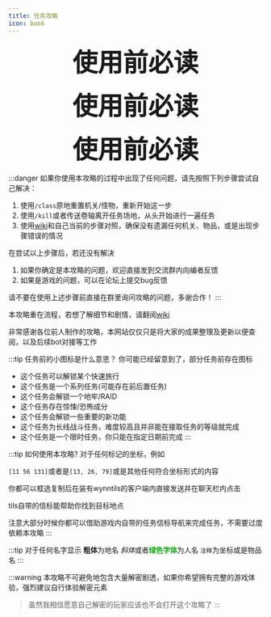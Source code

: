 ```yaml
---
title: 任务攻略
icon: book
---
```

<p style="text-align: center;"><span style="font-size: 50px;"><b>使用前必读</b></span></p>
<p style="text-align: center;"><span style="font-size: 50px;"><b>使用前必读</b></span></p>
<p style="text-align: center;"><span style="font-size: 50px;"><b>使用前必读</b></span></p>

:::danger
如果你使用本攻略的过程中出现了任何问题，请先按照下列步骤尝试自己解决：
1. 使用`/class`原地重置机关/怪物，重新开始这一步
2. 使用`/kill`或者传送卷轴离开任务场地，从头开始进行一遍任务
3. 使用[wiki](https://wynncraft.fandom.com/wiki/Wynncraft_Wiki)和自己当前的步骤对照，确保没有遗漏任何机关、物品，或是出现步骤错误的情况

在尝试以上步骤后，若还没有解决
1. 如果你确定是本攻略的问题，欢迎直接发到交流群内向编者反馈
2. 如果是游戏的问题，可以在论坛上提交bug反馈

请不要在使用上述步骤前直接在群里询问攻略的问题，多谢合作！
:::

本攻略重在流程，若想了解细节和剧情，请翻阅[wiki](https://wynncraft.fandom.com/wiki/Quests)

非常感谢各位前人制作的攻略，本网站仅仅只是将大家的成果整理及更新以便查阅，以及后续bot对接等工作
   
:::tip 任务前的小图标是什么意思？
你可能已经留意到了，部分任务前存在图标

+ <HopeIcon icon="route" /> 这个任务可以解锁某个快速旅行
+ <HopeIcon icon="bookmark" /> 这个任务是一个系列任务(可能存在前后置任务)
+ <HopeIcon icon="skull" /> 这个任务会解锁一个地牢/RAID
+ <HopeIcon icon="face-tired" /> 这个任务存在惊悚/恐怖成分
+ <HopeIcon icon="exclamation" /> 这个任务会解锁一些重要的新功能
+ <HopeIcon icon="triangle-exclamation" /> 这个任务为长线战斗任务，难度较高且并非能在接取任务的等级就完成
+ <HopeIcon icon="clock" /> 这个任务是一个限时任务，你只能在指定日期前完成
:::


:::tip 如何使用本攻略?
对于任何标记的坐标，例如

`[11 56 131]`或者是`[13, 26, 79]`或是其他任何符合坐标形式的内容

你都可以框选复制后在装有wynntils的客户端内直接发送并在聊天栏内点击

tils自带的信标能帮助你找到目标地点

注意大部分时候你都可以借助游戏内自带的任务信标导航来完成任务，不需要过度依赖本攻略
:::

:::tip
对于任何名字显示
**粗体**为地名
*斜体*或者<font color=00AA00>**绿色字体**</font>为人名
`注释`为坐标或是物品名
:::


:::warning
本攻略不可避免地包含大量解密剧透，如果你希望拥有完整的游戏体验，强烈建议自行体验解密元素
>虽然我相信愿意自己解密的玩家应该也不会打开这个攻略了
:::

